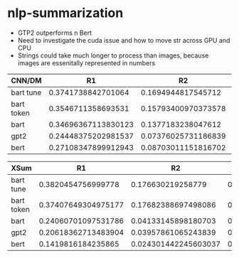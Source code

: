 # nlp-summarization

* GTP2 outperforms n Bert
* Need to investigate the cuda issue and how to move str across GPU and CPU
* Strings could take much longer to process than images, because images are essenitally represented in numbers

|    CNN/DM          | R1                 |          R2       |      RL             |
|    ----------      |   ------------     |   --------------    |   ---------------    |
| bart tune | 0.3741738842701064  | 0.1694944817545712  | 0.3741738842701064  |
| bart token     | 0.3546711358693531  | 0.15793400970373578 | 0.3546711358693531  |
| bart           | 0.34696367113830123 | 0.1377183238047612  | 0.34696367113830123 |
| gpt2           | 0.24448375202981537 | 0.07376025731186839 | 0.24448375202981537 |
| bert           | 0.27108347899912943 | 0.08703011151816702 | 0.27108347899912943 |



|    XSum          | R1                 |          R2       |      RL             |
|    ----------      |   ------------     |   --------------    |   ---------------    |
| bart tune | 0.3820454756999778 | 0.176630219258779 | 0.3820454756999778 |
| bart token | 0.37407649304975177 | 0.17682388697498086 | 0.37407649304975177 |
| bart  | 0.24060701097531786 | 0.04133145898180703 | 0.24060701097531786 | 
| gpt2 | 0.20618362713483904 | 0.03957861065243839 | 0.20618362713483904 |
| bert | 0.1419816184235865 | 0.024301442245603037 | 0.1419816184235865 |



